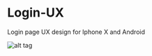 # Login-UX
Login page UX design for Iphone X and Android

![alt tag](https://cdn.rawgit.com/kusha-b-k/Login-UX/6023f603/LoginUX/UXiphoneX.png)
